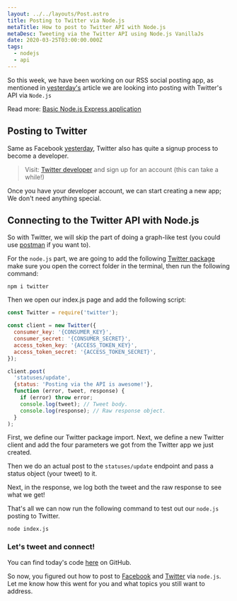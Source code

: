 ```yaml
---
layout: ../../layouts/Post.astro
title: Posting to Twitter via Node.js
metaTitle: How to post to Twitter API with Node.js
metaDesc: Tweeting via the Twitter API using Node.js VanillaJs
date: 2020-03-25T03:00:00.000Z
tags:
  - nodejs
  - api
---
```


So this week, we have been working on our RSS social posting app, as mentioned in [yesterday's](https://daily-dev-tips.com/posts/posting-with-the-facebook-api-via-node-js/) article we are looking into posting with Twitter's API via `Node.js`

Read more: [Basic Node.js Express application](https://daily-dev-tips.com/posts/basic-nodejs-express-application/)

## Posting to Twitter

Same as Facebook [yesterday](https://daily-dev-tips.com/posts/posting-with-the-facebook-api-via-node-js/), Twitter also has quite a signup process to become a developer.

> Visit: [Twitter developer](https://developer.twitter.com/en/application/in-review) and sign up for an account (this can take a while!)

Once you have your developer account, we can start creating a new app; We don't need anything special.

## Connecting to the Twitter API with Node.js

So with Twitter, we will skip the part of doing a graph-like test (you could use [postman](https://www.postman.com/) if you want to).

For the `node.js` part, we are going to add the following [Twitter package](https://www.npmjs.com/package/twitter) make sure you open the correct folder in the terminal, then run the following command:

```
npm i twitter
```

Then we open our index.js page and add the following script:

```js
const Twitter = require('twitter');

const client = new Twitter({
  consumer_key: '{CONSUMER_KEY}',
  consumer_secret: '{CONSUMER_SECRET}',
  access_token_key: '{ACCESS_TOKEN_KEY}',
  access_token_secret: '{ACCESS_TOKEN_SECRET}',
});

client.post(
  'statuses/update',
  {status: 'Posting via the API is awesome!'},
  function (error, tweet, response) {
    if (error) throw error;
    console.log(tweet); // Tweet body.
    console.log(response); // Raw response object.
  }
);
```

First, we define our Twitter package import.
Next, we define a new Twitter client and add the four parameters we got from the Twitter app we just created.

Then we do an actual post to the `statuses/update` endpoint and pass a status object (your tweet) to it.

Next, in the response, we log both the tweet and the raw response to see what we get!

That's all we can now run the following command to test out our `node.js` posting to Twitter.

```
node index.js
```

### Let's tweet and connect!

You can find today's code [here](https://github.com/rebelchris/rss-app/tree/day-3-twitter) on GitHub.

So now, you figured out how to post to [Facebook](https://www.facebook.com/DailyDevTipsBlog) and [Twitter](https://twitter.com/DailyDevTips1) via `node.js`.
Let me know how this went for you and what topics you still want to address.
